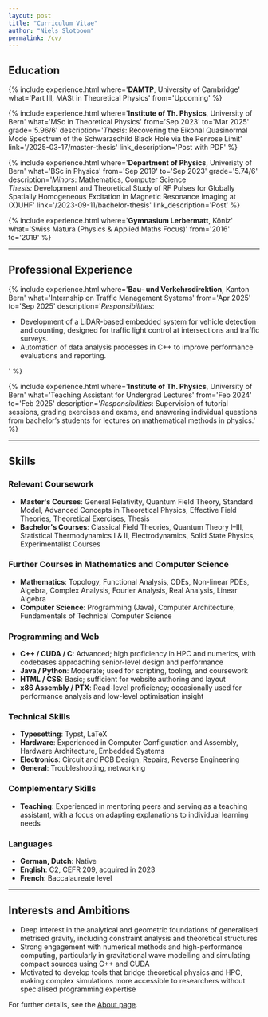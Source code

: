 ```yaml
---
layout: post
title: "Curriculum Vitae"
author: "Niels Slotboom"
permalink: /cv/
---
```


## Education

{% include experience.html
  where='<b>DAMTP</b>, University of Cambridge'
  what='Part III, MASt in Theoretical Physics'
  from='Upcoming'
%}

{% include experience.html
  where='<b>Institute of Th. Physics</b>, University of Bern'
  what='MSc in Theoretical Physics'
  from='Sep 2023'
  to='Mar 2025'
  grade='5.96/6'
  description='<i>Thesis</i>: Recovering the Eikonal Quasinormal Mode Spectrum of the Schwarzschild Black Hole via the Penrose Limit'
  link='/2025-03-17/master-thesis'
  link_description='Post with PDF'
%}

{% include experience.html
  where='<b>Department of Physics</b>, Univeristy of Bern'
  what='BSc in Physics'
  from='Sep 2019'
  to='Sep 2023'
  grade='5.74/6'
  description='<i>Minors</i>: Mathematics, Computer Science<br><i>Thesis:</i> Development and Theoretical Study of RF Pulses for Globally Spatially Homogeneous Excitation in Magnetic Resonance Imaging at (X)UHF'
  link='/2023-09-11/bachelor-thesis'
  link_description='Post'
%}

{% include experience.html
  where='<b>Gymnasium Lerbermatt</b>, Köniz'
  what='Swiss Matura (Physics & Applied Maths Focus)'
  from='2016'
  to='2019'
%}

---

## Professional Experience

{% include experience.html
  where='<b>Bau- und Verkehrsdirektion</b>, Kanton Bern'
  what='Internship on Traffic Management Systems'
  from='Apr 2025'
  to='Sep 2025'
  description='<i>Responsibilities</i>:
  <ul class="skill-list">
    <li>Development of a LiDAR-based embedded system for vehicle detection and counting, designed for traffic light control at intersections and traffic surveys.</li>
    <li>Automation of data analysis processes in C++ to improve performance evaluations and reporting.</li>
  </ul>'
%}

{% include experience.html 
  where='<b>Institute of Th. Physics</b>, University of Bern'
  what='Teaching Assistant for Undergrad Lectures'
  from='Feb 2024'
  to='Feb 2025'
  description='<i>Responsibilities</i>: Supervision of tutorial sessions, grading exercises and exams, and answering individual questions from
 bachelor’s students for lectures on mathematical methods in physics.'
%}

---

## Skills

<div class="skills-block">
  <h3>Relevant Coursework</h3>
  <ul class="skill-list">
    <li><strong>Master's Courses</strong>: General Relativity, Quantum Field Theory, Standard Model, Advanced Concepts in Theoretical Physics, Effective Field Theories, Theoretical Exercises, Thesis</li>
    <li><strong>Bachelor's Courses</strong>: Classical Field Theories, Quantum Theory I–III, Statistical Thermodynamics I & II, Electrodynamics, Solid State Physics, Experimentalist Courses</li>
  </ul>
</div>

<div class="skills-block">
  <h3>Further Courses in Mathematics and Computer Science</h3>
  <ul class="skill-list">
    <li><strong>Mathematics</strong>: Topology, Functional Analysis, ODEs, Non-linear PDEs, Algebra, Complex Analysis, Fourier Analysis, Real Analysis, Linear Algebra</li>
    <li><strong>Computer Science</strong>: Programming (Java), Computer Architecture, Fundamentals of Technical Computer Science</li>
  </ul>
</div>

<div class="skills-block">
  <h3>Programming and Web</h3>
  <ul class="skill-list">
    <li><strong>C++ / CUDA / C</strong>: Advanced; high proficiency in HPC and numerics, with codebases approaching senior-level design and performance</li>
    <li><strong>Java / Python</strong>: Moderate; used for scripting, tooling, and coursework</li>
    <li><strong>HTML / CSS</strong>: Basic; sufficient for website authoring and layout</li>
    <li><strong>x86 Assembly / PTX</strong>: Read-level proficiency; occasionally used for performance analysis and low-level optimisation insight</li>
  </ul>
</div>

<div class="skills-block">
  <h3>Technical Skills</h3>
  <ul class="skill-list">
    <li><strong>Typesetting</strong>: Typst, LaTeX</li>
    <li><strong>Hardware</strong>: Experienced in Computer Configuration and Assembly, Hardware Architecture, Embedded Systems</li>
    <li><strong>Electronics</strong>: Circuit and PCB Design, Repairs, Reverse Engineering</li>
    <li><strong>General</strong>: Troubleshooting, networking</li>
  </ul>
</div>

<div class="skills-block">
  <h3>Complementary Skills</h3>
  <ul class="skill-list">
    <li><strong>Teaching</strong>: Experienced in mentoring peers and serving as a teaching assistant, with a focus on adapting explanations to individual learning needs</li>
  </ul>
</div>

<div class="skills-block">
  <h3>Languages</h3>
  <ul class="skill-list">
    <li><strong>German, Dutch</strong>: Native</li>
    <li><strong>English</strong>: C2, CEFR 209, acquired in 2023</li>
    <li><strong>French</strong>: Baccalaureate level</li>
  </ul>
</div>

---

## Interests and Ambitions
<ul class="skill-list">
  <li>Deep interest in the analytical and geometric foundations of generalised metrised gravity, including constraint analysis and theoretical structures</li>
  <li>Strong engagement with numerical methods and high-performance computing, particularly in gravitational wave modelling and simulating compact sources using C++ and CUDA</li>
  <li>Motivated to develop tools that bridge theoretical physics and HPC, making complex simulations more accessible to researchers without specialised programming expertise</li>
</ul>
<p>For further details, see the <a href="{{ site.baseurl }}/about" target="_blank">About page</a>.</p>